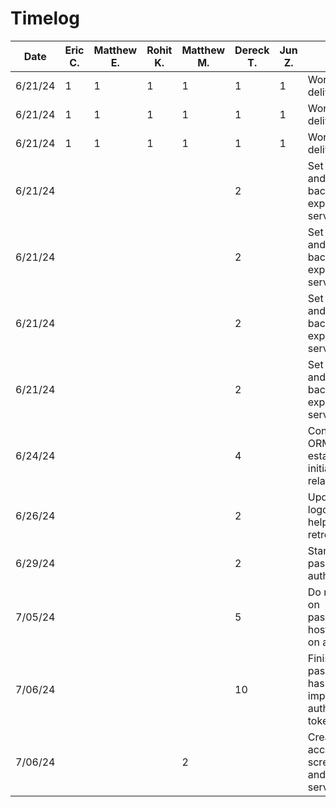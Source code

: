 # Timelog

| Date    | Eric C. | Matthew E. | Rohit K. | Matthew M. | Dereck T. | Jun Z. | Task                                                        |
| ------- | ------- | ---------- | -------- | ---------- | --------- | ------ | ----------------------------------------------------------- |
| 6/21/24 | 1       | 1          | 1        | 1          | 1         | 1      | Work on deliverable 1                                       |
| 6/21/24 | 1       | 1          | 1        | 1          | 1         | 1      | Work on deliverable 2                                       |
| 6/21/24 | 1       | 1          | 1        | 1          | 1         | 1      | Work on deliverable 3                                       |
| 6/21/24 |         |            |          |            | 2         |        | Set up android and backend express server                   |
| 6/21/24 |         |            |          |            | 2         |        | Set up android and backend express server                   |
| 6/21/24 |         |            |          |            | 2         |        | Set up android and backend express server                   |
| 6/21/24 |         |            |          |            | 2         |        | Set up android and backend express server                   |
| 6/24/24 |         |            |          |            | 4         |        | Configure ORM and establish initial table relations         |
| 6/26/24 |         |            |          |            | 2         |        | Update app logo, fix bugs, help with retrofit setup         |
| 6/29/24 |         |            |          |            | 2         |        | Start work on password authentication                       |
| 7/05/24 |         |            |          |            | 5         |        | Do more work on passwords, host backend on a server         |
| 7/06/24 |         |            |          |            | 10        |        | Finish password hashing and implement authentication tokens |
| 7/06/24 |         |            |          | 2          |           |        | Create account screen + login and account service           |
